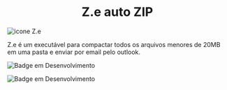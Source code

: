 <h1 align="center"> Z.e auto ZIP </h1>

![icone Z.e](https://github.com/Fabricio26/Z.e-auto-ZIP/blob/main/icone_Z41_icon.ico)

Z.e é um executável para compactar todos os arquivos menores de 20MB em uma pasta e enviar por email pelo outlook.



 ![Badge em Desenvolvimento](http://img.shields.io/static/v1?label=STATUS&message=EM%20DESENVOLVIMENTO&color=GREEN&style=for-the-badge)

 ![Badge em Desenvolvimento](http://img.shields.io/static/v1?label=STATUS&message=V1.0.1&color=BLUE&style=for-the-badge)


